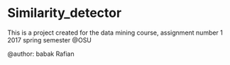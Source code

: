 # Similarity_detector

This is a project created for the data mining course, assignment number 1
2017 spring semester @OSU

@author: babak Rafian
